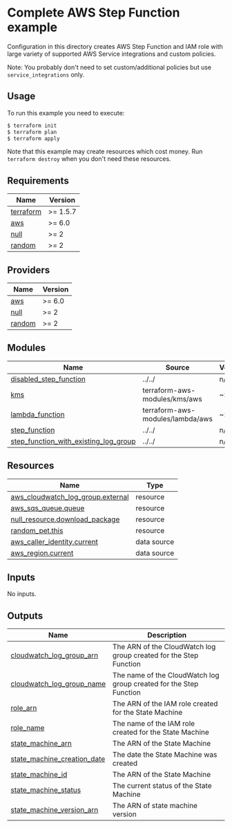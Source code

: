 # Complete AWS Step Function example

Configuration in this directory creates AWS Step Function and IAM role with large variety of supported AWS Service integrations and custom policies.

Note: You probably don't need to set custom/additional policies but use `service_integrations` only.


## Usage

To run this example you need to execute:

```bash
$ terraform init
$ terraform plan
$ terraform apply
```

Note that this example may create resources which cost money. Run `terraform destroy` when you don't need these resources.

<!-- BEGIN_TF_DOCS -->
## Requirements

| Name | Version |
|------|---------|
| <a name="requirement_terraform"></a> [terraform](#requirement\_terraform) | >= 1.5.7 |
| <a name="requirement_aws"></a> [aws](#requirement\_aws) | >= 6.0 |
| <a name="requirement_null"></a> [null](#requirement\_null) | >= 2 |
| <a name="requirement_random"></a> [random](#requirement\_random) | >= 2 |

## Providers

| Name | Version |
|------|---------|
| <a name="provider_aws"></a> [aws](#provider\_aws) | >= 6.0 |
| <a name="provider_null"></a> [null](#provider\_null) | >= 2 |
| <a name="provider_random"></a> [random](#provider\_random) | >= 2 |

## Modules

| Name | Source | Version |
|------|--------|---------|
| <a name="module_disabled_step_function"></a> [disabled\_step\_function](#module\_disabled\_step\_function) | ../../ | n/a |
| <a name="module_kms"></a> [kms](#module\_kms) | terraform-aws-modules/kms/aws | ~> 1.0 |
| <a name="module_lambda_function"></a> [lambda\_function](#module\_lambda\_function) | terraform-aws-modules/lambda/aws | ~> 2.0 |
| <a name="module_step_function"></a> [step\_function](#module\_step\_function) | ../../ | n/a |
| <a name="module_step_function_with_existing_log_group"></a> [step\_function\_with\_existing\_log\_group](#module\_step\_function\_with\_existing\_log\_group) | ../../ | n/a |

## Resources

| Name | Type |
|------|------|
| [aws_cloudwatch_log_group.external](https://registry.terraform.io/providers/hashicorp/aws/latest/docs/resources/cloudwatch_log_group) | resource |
| [aws_sqs_queue.queue](https://registry.terraform.io/providers/hashicorp/aws/latest/docs/resources/sqs_queue) | resource |
| [null_resource.download_package](https://registry.terraform.io/providers/hashicorp/null/latest/docs/resources/resource) | resource |
| [random_pet.this](https://registry.terraform.io/providers/hashicorp/random/latest/docs/resources/pet) | resource |
| [aws_caller_identity.current](https://registry.terraform.io/providers/hashicorp/aws/latest/docs/data-sources/caller_identity) | data source |
| [aws_region.current](https://registry.terraform.io/providers/hashicorp/aws/latest/docs/data-sources/region) | data source |

## Inputs

No inputs.

## Outputs

| Name | Description |
|------|-------------|
| <a name="output_cloudwatch_log_group_arn"></a> [cloudwatch\_log\_group\_arn](#output\_cloudwatch\_log\_group\_arn) | The ARN of the CloudWatch log group created for the Step Function |
| <a name="output_cloudwatch_log_group_name"></a> [cloudwatch\_log\_group\_name](#output\_cloudwatch\_log\_group\_name) | The name of the CloudWatch log group created for the Step Function |
| <a name="output_role_arn"></a> [role\_arn](#output\_role\_arn) | The ARN of the IAM role created for the State Machine |
| <a name="output_role_name"></a> [role\_name](#output\_role\_name) | The name of the IAM role created for the State Machine |
| <a name="output_state_machine_arn"></a> [state\_machine\_arn](#output\_state\_machine\_arn) | The ARN of the State Machine |
| <a name="output_state_machine_creation_date"></a> [state\_machine\_creation\_date](#output\_state\_machine\_creation\_date) | The date the State Machine was created |
| <a name="output_state_machine_id"></a> [state\_machine\_id](#output\_state\_machine\_id) | The ARN of the State Machine |
| <a name="output_state_machine_status"></a> [state\_machine\_status](#output\_state\_machine\_status) | The current status of the State Machine |
| <a name="output_state_machine_version_arn"></a> [state\_machine\_version\_arn](#output\_state\_machine\_version\_arn) | The ARN of state machine version |
<!-- END_TF_DOCS -->
